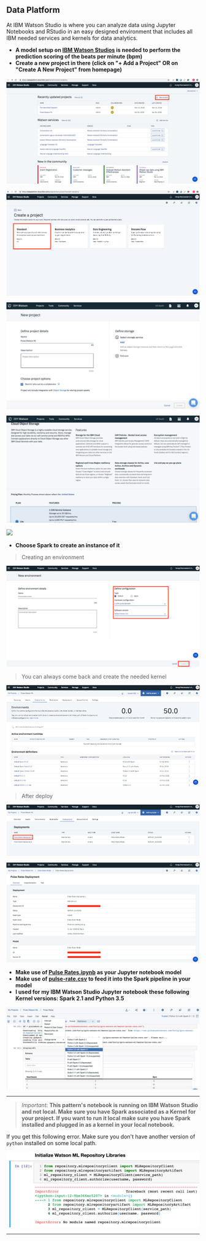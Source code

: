 ## Data Platform

At IBM Watson Studio is where you can analyze data using Jupyter Notebooks and RStudio in an easy designed environment that includes all IBM needed services and kernels for data analytics.

- __A model setup on [IBM Watson Studios](https://dataplatform.ibm.com) is needed to perform the prediction scoring of the beats per minute (bpm)__
- __Create a new project in there (click on "+ Add a Project" OR on "Create A New Project" from homepage)__

![](public/img/studio-1.png)

![](public/img/studio-2.png)

![](public/img/ml-addproject-1.png)

![](public/img/ml-addproject-2.png)

![](public/img/ml-addproject-3.pn)


- __Choose Spark to create an instance of it__

> Creating an environment

![](public/img/spark.png)

> You can always come back and create the needed kernel

![](public/img/env.png)

> After deploy

![](public/img/deployments.png)

![](public/img/clicked.png)

- __Make use of [Pulse Rates.ipynb](https://github.com/hovig/gyro-watson-ml/blob/master/Pulse%20Rates.ipynb) as your Jupyter notebook model__
- __Make use of [pulse-rate.csv](https://github.com/hovig/gyro-watson-ml/blob/master/pulse-rate.csv) to feed it into the Spark pipeline in your model__
- __I used for my IBM Watson Studio Jupyter notebook these following Kernel versions: Spark 2.1 and Python 3.5__

![](public/img/ml-kernel.png)

<hr>

> _Important_: __This pattern's notebook is running on IBM Watson Studio and not local. Make sure you have Spark associated as a Kernel for your project. If you want to run it local make sure you have Spark installed and plugged in as a kernel in your local notebook.__

If you get this following error. Make sure you don't have another version of `python` installed on some local path.

![](public/img/wml-init-error.png)

<hr>
